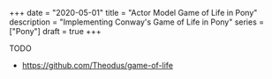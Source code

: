 +++
date = "2020-05-01"
title = "Actor Model Game of Life in Pony"
description = "Implementing Conway's Game of Life in Pony"
series = ["Pony"]
draft = true
+++

TODO

- https://github.com/Theodus/game-of-life
